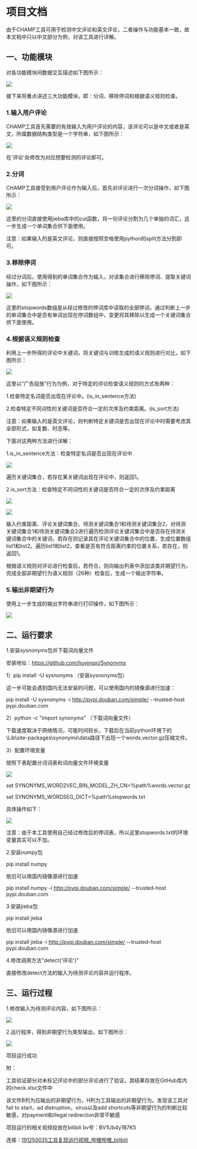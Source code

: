 # 项目文档

由于CHAMP工具可用于检测中文评论和英文评论，二者操作与功能基本一致，故本文档中只以中文部分为例，对该工具进行详解。

## 一、功能模块

对各功能模块间数据交互描述如下图所示：

![](https://imglf5.lf127.net/img/6085abf53b0f0d94/VXJWOHowMTY3Y3k2cjBDQzFaeSs3WGlIRkxHNllNUVltaW1HR3cwa1JzWT0.png?imageView&thumbnail=1000x0&type=png)

接下来将重点讲述三大功能模块，即：分词、移除停词和根据语义规则检查。

### 1.输入用户评论

CHAMP工具首先需要的有效输入为用户评论的内容，该评论可以是中文或者是英文，所属数据结构类型是一个字符串，如下图所示：

![](https://imglf4.lf127.net/img/4492620b164dec09/VXJWOHowMTY3Y3k2cjBDQzFaeSs3Zk15ekJWK0h1NjV1bkhQT2p3T2FQYz0.png?imageView&thumbnail=1680x0&quality=96&stripmeta=0)

在'评论'处修改为对应想要检测的评论即可。

### 2.分词

CHAMP工具接受到用户评论作为输入后，首先对评论进行一次分词操作，如下图所示：

![](https://imglf6.lf127.net/img/584b20e750dc92b0/VXJWOHowMTY3Y3k2cjBDQzFaeSs3WXhhT1V5TnZFOTg2N3gxSlVRT0l1RT0.png?imageView&thumbnail=1680x0&quality=96&stripmeta=0)

这里的分词直接使用jieba库中的cut函数，将一句评论分割为几个单独的词汇，这一步生成一个单词集合供下面使用。

注意：如果输入的是英文评论，则直接按照空格使用python的split方法分割即可。

### 3.移除停词

经过分词后，使用得到的单词集合作为输入，对该集合进行移除停词、提取关键词操作，如下图所示：

![](https://imglf6.lf127.net/img/86a1fde9552f868b/VXJWOHowMTY3Y3k2cjBDQzFaeSs3UjhIaTBKUWE2aDhOLzkxSHp1M2VnRT0.png?imageView&thumbnail=1680x0&quality=96&stripmeta=0)

这里的stopwords数组是从经过修改的停词库中读取的全部停词，通过判断上一步的单词集合中是否有单词出现在停词数组中，变更将其移除以生成一个关键词集合供下面使用。

### 4.根据语义规则检查

利用上一步所得的评论中关键词，将关键词与训练生成的语义规则进行对比，如下图所示：

![](https://imglf5.lf127.net/img/8a680f1b89147b11/VXJWOHowMTY3Y3k2cjBDQzFaeSs3Y3VvVEpzdmlxc0ZuYkcwd3FhcEdDQT0.png?imageView&thumbnail=1680x0&quality=96&stripmeta=0)

这里以“广告投放”行为为例，对于特定的评论检查语义规则的方式有两种：

1.检查特定名词是否出现在评论中。(is_in_sentence方法)

2.检查特定不同词性的关键词是否符合一定的次序及约束距离。(is_sort方法)

注意：如果输入的是英文评论，则判断特定关键词是否出现在评论中时需要考虑其全部形式，如复数、时态等。

下面对这两种方法进行详解：

1.is_in_sentence方法：检查特定名词是否出现在评论中

![](https://imglf4.lf127.net/img/845b3d9dcd0d6a59/VXJWOHowMTY3Y3k2cjBDQzFaeSs3V2JCQjNtcE1BMEx0Z0VPVXUwK0U0cz0.png?imageView&thumbnail=1680x0&quality=96&stripmeta=0)

遍历关键词集合，若存在某关键词出现在评论中，则返回1。

2.is_sort方法：检查特定不同词性的关键词是否符合一定的次序及约束距离

![](https://imglf5.lf127.net/img/6af222c11eb37653/VXJWOHowMTY3Y3k2cjBDQzFaeSs3U3NlcFdnOGNjaFZKeHRRM3VwNXo2UT0.png?imageView&thumbnail=1680x0&quality=96&stripmeta=0)

![](https://imglf5.lf127.net/img/f1d7082227e853f8/VXJWOHowMTY3Y3k2cjBDQzFaeSs3U29UaDlVbHJTMThPRUxRRGNiQXE1dz0.png?imageView&thumbnail=1680x0&quality=96&stripmeta=0)

输入约束距离、评论关键词集合、待测关键词集合1和待测关键词集合2，对待测关键词集合1和待测关键词集合2进行遍历检测评论关键词集合中是否存在待测关键词集合中的关键词，若存在则记录其在评论关键词集合中的位置，生成位置数组list1和list2。遍历list1和list2，查看是否有符合距离约束的位置关系，若存在，则返回1。

根据语义规则对评论进行检查后，若符合，则向输出列表中添加该类非期望行为，完成全部非期望行为语义规则（26种）检查后，生成一个输出字符串。

### 5.输出非期望行为

使用上一步生成的输出字符串进行打印操作，如下图所示：

![](https://imglf4.lf127.net/img/fe4e5ada64327463/VXJWOHowMTY3Y3hoaE9sejRtM2YzeGNoZUVlM0cxb2o1TlBqK3pvRVk3MD0.png?imageView&thumbnail=1000x0&type=png)

## 二、运行要求

1.安装sysnonyms包并下载词向量文件

安装地址：https://github.com/huyingxi/Synonyms

1）pip install -U sysnonyms （安装sysnonyms包）

这一步可能会遇到国内无法安装的问题，可以使用国内的镜像源进行加速：

pip install -U sysnonyms -i http://pypi.douban.com/simple/ --trusted-host pypi.douban.com

2）python -c "import synonyms" （下载词向量文件）

下载速度取决于网络情况，可能时间较长，下载后在当前python环境下的\Lib\site-packages\synonyms\data路径下出现一个words.vector.gz压缩文件。

3）配置环境变量

按照下表配置分词词表和词向量文件环境变量

![](https://imglf4.lf127.net/img/1f05799d2e64074a/VXJWOHowMTY3Y3hoaE9sejRtM2YzK2pBN1N5aXVmRUc1aFRwTXRGdlpBTT0.png?imageView&thumbnail=500x0&quality=96&stripmeta=0)

set SYNONYMS_WORD2VEC_BIN_MODEL_ZH_CN=%path%words.vector.gz

set SYNONYMS_WORDSEG_DICT=%path%stopwords.txt

具体操作如下：

![](https://imglf4.lf127.net/img/0e4e6032444d4bd3/VXJWOHowMTY3Y3hoaE9sejRtM2YzMnZQSWlUaVJpN2dVeEQvY2FRREhrMD0.png?imageView&thumbnail=1000x0&type=png)

注意：由于本工具使用自己经过修改后的停词表，所以这里stopwords.txt的环境变量其实可以不加。

2.安装numpy包

pip install numpy

依旧可以用国内镜像源进行加速

pip install numpy -i http://pypi.douban.com/simple/ --trusted-host pypi.douban.com

3.安装jieba包

pip install jieba

依旧可以用国内镜像源进行加速

pip install jieba -i http://pypi.douban.com/simple/ --trusted-host pypi.douban.com

4.修改调用方法"detect('评论')"

直接修改detect方法的输入为待测评论内容并运行程序。



## 三、运行过程

1.修改输入为待测评论内容，如下图所示：

![](https://imglf6.lf127.net/img/09829aa5bbb96a93/VXJWOHowMTY3Y3hoaE9sejRtM2YzK0paKzg2N0grbi80K2llYnA3YjY5QT0.png?imageView&thumbnail=1000x0&type=png)

2.运行程序，得到非期望行为类型输出，如下图所示：

![](https://imglf3.lf127.net/img/94abd05aa1527021/VXJWOHowMTY3Y3hoaE9sejRtM2YzeFEwY1Rvd28rTDJ6ZU1tNEVZRmRkQT0.png?imageView&thumbnail=1000x0&type=png)

项目运行成功



附：

工具验证部分对未标记评论中的部分评论进行了验证，其结果存放在GitHub库内的check.xlsx文件中

该文件B列为应输出的非期望行为，H列为工具输出的非期望行为。发现该工具对fail to start，ad distruption，virus以及add shortcuts等非期望行为的判断比较敏感，对payment和illegal redirection非常不敏感



项目运行的相关视频投放在bilibili bv号：BV1Ub4y1B7K5

连接：[191250035工具复现运行视频_哔哩哔哩_bilibili](https://www.bilibili.com/video/BV1Ub4y1B7K5/)
